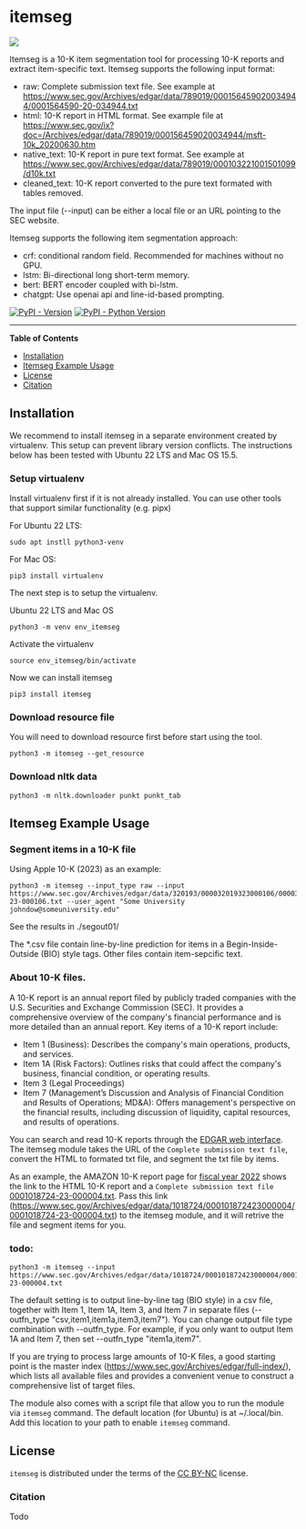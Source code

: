 # itemseg

![](https://raw.githubusercontent.com/hsinmin/itemseg/main/ITEMSEG%20LOGO1%20SMALL.jpg)


Itemseg is a 10-K item segmentation tool for processing
 10-K reports and extract item-specific text. 
Itemseg supports the following input format:
* raw: Complete submission text file. See example at https://www.sec.gov/Archives/edgar/data/789019/000156459020034944/0001564590-20-034944.txt
* html: 10-K report in HTML format. See example file at https://www.sec.gov/ix?doc=/Archives/edgar/data/789019/000156459020034944/msft-10k_20200630.htm
* native_text: 10-K report in pure text format. See example at https://www.sec.gov/Archives/edgar/data/789019/000103221001501099/d10k.txt
* cleaned_text: 10-K report converted to the pure text formated with tables removed.

The input file (--input) can be either a local file or an URL pointing to the SEC website. 

Itemseg supports the following item segmentation approach:
* crf: conditional random field. Recommended for machines without no GPU.
* lstm: Bi-directional long short-term memory.
* bert: BERT encoder coupled with bi-lstm.
* chatgpt: Use openai api and line-id-based prompting.

[![PyPI - Version](https://img.shields.io/pypi/v/itemseg.svg)](https://pypi.org/project/itemseg)
[![PyPI - Python Version](https://img.shields.io/pypi/pyversions/itemseg.svg)](https://pypi.org/project/itemseg)

-----

**Table of Contents**

- [Installation](#installation)
- [Itemseg Example Usage](#itemseg-example-usage)
- [License](#license)
- [Citation](#citation)

## Installation

We recommend to install itemseg in a separate environment created by virtualenv. This setup can prevent library version conflicts. The instructions below has been tested with Ubuntu 22 LTS and Mac OS 15.5. 

### Setup virtualenv
Install virtualenv first if it is not already installed. You can use other tools that support similar functionality (e.g. pipx)

For Ubuntu 22 LTS: 
```console
sudo apt instll python3-venv
```

For Mac OS:
```console
pip3 install virtualenv
```

The next step is to setup the virtualenv.

Ubuntu 22 LTS and Mac OS
```console
python3 -m venv env_itemseg
```

Activate the virtualenv
```console
source env_itemseg/bin/activate
```

Now we can install itemseg
```console
pip3 install itemseg
```

### Download resource file
You will need to download resource first before start using the tool.
```console
python3 -m itemseg --get_resource
```

### Download nltk data
```console
python3 -m nltk.downloader punkt punkt_tab
```

## Itemseg Example Usage
### Segment items in a 10-K file
Using Apple 10-K (2023) as an example:
```console
python3 -m itemseg --input_type raw --input https://www.sec.gov/Archives/edgar/data/320193/000032019323000106/0000320193-23-000106.txt --user_agent "Some University johndow@someuniversity.edu"
```

See the results in ./segout01/

The *.csv file contain line-by-line prediction for items in a Begin-Inside-Outside (BIO) style tags. Other files contain item-sepcific text. 

### About 10-K files. 
A 10-K report is an annual report filed by publicly traded companies with the U.S. Securities and Exchange Commission (SEC). It provides a comprehensive overview of the company's financial performance and is more detailed than an annual report. Key items of a 10-K report include:

* Item 1 (Business): Describes the company's main operations, products, and services.
* Item 1A (Risk Factors): Outlines risks that could affect the company's business, financial condition, or operating results. 
* Item 3 (Legal Proceedings)
* Item 7 (Management’s Discussion and Analysis of Financial Condition and Results of Operations; MD&A): Offers management's perspective on the financial results, including discussion of liquidity, capital resources, and results of operations.

You can search and read 10-K reports through the [EDGAR web interface](https://www.sec.gov/edgar/search-and-access). The itemseg module takes the URL of the `Complete submission text file`, convert the HTML to formated txt file, and segment the txt file by items. 

As an example, the AMAZON 10-K report page for [fiscal year 2022](https://www.sec.gov/Archives/edgar/data/1018724/000101872423000004/0001018724-23-000004-index.htm) shows the link to the HTML 10-K report and a `Complete submission text file` [0001018724-23-000004.txt](https://www.sec.gov/Archives/edgar/data/1018724/000101872423000004/0001018724-23-000004.txt). Pass this link (https://www.sec.gov/Archives/edgar/data/1018724/000101872423000004/0001018724-23-000004.txt) to the itemseg module, and it will retrive the file and segment items for you. 

### todo:
```console
python3 -m itemseg --input https://www.sec.gov/Archives/edgar/data/1018724/000101872423000004/0001018724-23-000004.txt
```

The default setting is to output line-by-line tag (BIO style) in a csv file, together with Item 1, Item 1A, Item 3, and Item 7 in separate files (--outfn_type "csv,item1,item1a,item3,item7"). You can change output file type combination with --outfn_type. For example, if you only want to output Item 1A and Item 7, then set --outfn_type "item1a,item7". 

If you are trying to process large amounts of 10-K files, a good starting point is the master index (https://www.sec.gov/Archives/edgar/full-index/), which lists all available files and provides a convenient venue to construct a comprehensive list of target files.

The module also comes with a script file that allow you to run the module via `itemseg` command. The default location (for Ubuntu) is at ~/.local/bin. Add this location to your path to enable `itemseg` command. 


## License

`itemseg` is distributed under the terms of the [CC BY-NC](https://creativecommons.org/licenses/by-nc/4.0/) license.

### Citation
Todo